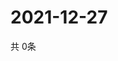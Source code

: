 # 2021-12-27
  共 0条

  <!-- BEGIN -->
  <!-- 最后更新时间Mon Dec 27 2021 09:07:19 GMT+0000 (Coordinated Universal Time) -->
  
  <!-- END -->
  
  